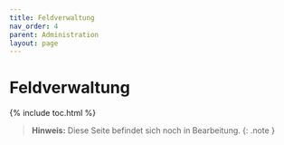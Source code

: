 ```yaml
---
title: Feldverwaltung
nav_order: 4
parent: Administration
layout: page
---
```


# Feldverwaltung
{% include toc.html %}

> **Hinweis:** Diese Seite befindet sich noch in Bearbeitung.
{: .note }
